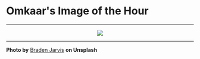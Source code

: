 # Omkaar's Image of the Hour

---

<div align="center">

<a href="https://unsplash.com/photos/colorful-houses-line-a-bright-blue-sky-Z6WmHx0nQXw">
  <img src="https://images.unsplash.com/photo-1748228885250-49564b614db9?crop=entropy&cs=tinysrgb&fit=max&fm=jpg&ixid=M3w3NjA2Nzh8MHwxfHJhbmRvbXx8fHx8fHx8fDE3NTAzNzQwMDB8&ixlib=rb-4.1.0&q=80&w=1080" style="max-width:100%; height:auto;">
</a>



</div>

---

**Photo by** [Braden Jarvis](https://unsplash.com/@jarvisphoto) **on Unsplash**

